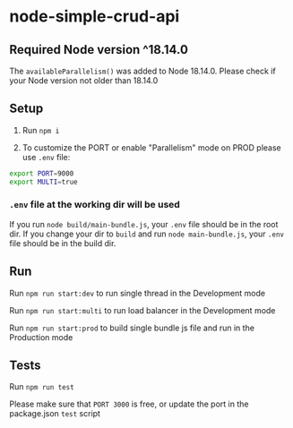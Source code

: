 # node-simple-crud-api

## Required Node version ^18.14.0

The `availableParallelism()` was added to Node 18.14.0. Please check if your Node version not older than 18.14.0

## Setup

1. Run `npm i`

2. To customize the PORT or enable "Parallelism" mode on PROD please use `.env` file:

```bash
export PORT=9000
export MULTI=true
```

### `.env` file at the working dir will be used

If you run `node build/main-bundle.js`, your `.env` file should be in the root dir. If you change your dir to `build` and run `node main-bundle.js`, your `.env` file should be in the build dir.

## Run

Run `npm run start:dev` to run single thread in the Development mode

Run `npm run start:multi` to run load balancer in the Development mode

Run `npm run start:prod` to build single bundle js file and run in the Production mode

## Tests

Run `npm run test`

Please make sure that `PORT 3000` is free, or update the port in the package.json `test` script
